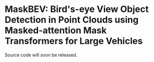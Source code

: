 # MaskBEV: Bird's-eye View Object Detection in Point Clouds using Masked-attention Mask Transformers for Large Vehicles

Source code will soon be released.

